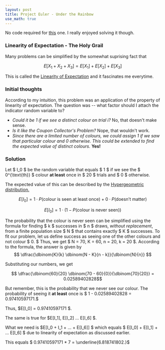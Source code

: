 ```yaml
---
layout: post
title: Project Euler - Under the Rainbow
use_math: true
---
```


No code required for [this](https://projecteuler.net/problem=493) one. I really enjoyed solving it though. 

### Linearity of Expectation - The Holy Grail

Many problems can be simplified by the somewhat suprising fact that

$$ E[X_1 + X_2 + X_3] = E[X_1] + E[X_2] + E[X_3] $$

This is called the [Linearity of Expectation](https://brilliant.org/wiki/linearity-of-expectation/) and it fascinates me everytime.

### Initial thoughts

According to my intuition, this problem was an application of the property of linearity of expectation. The question was -- what factor should I attach the indicator random variable to?

*  *Could it be $1$ if we see a distinct colour on trial $i?$* No, that doesn't make sense.
*  *Is it like the Coupon Collector's Problem?* Nope, that wouldn't work.
*  *Since there are a limited number of colours, we could assign $1$ if we saw that particular colour and $0$ otherwise. This could be extended to find the expected value of distinct colours.* **Yes!** 

### Solution

Let $ I_0 $ be the random variable that equals $ 1 $ if we see the $ 0^{\text{th}} $ colour **at least** once in $ 20 $ trials and $ 0 $ otherwise.

The expected value of this can be described by the [Hypergeometric distribution.](https://en.wikipedia.org/wiki/Hypergeometric_distribution)

$$ E[I_0] = 1 \cdot P(\text{colour is seen at least once}) + 0 \cdot P(\text{doesn't matter}) $$

$$ E[I_0] = 1 \cdot (1 - P(\text{colour is never seen})) $$

The probability that the colour is never seen can be simplified using the formula for finding $ k $ successes in $ n $ draws, *without replacement*, from a finite population size $ N $ that contains exactly $ K $ successes. To fit our problem, let us define success as seeing one of the other colours and not colour $ 0. $ Thus, we get $ N = 70, K = 60, n = 20, k = 20 $. According to the formula, the answer is given by 
$$ \dfrac{\dbinom{K}{k} \dbinom{N - K}{n - k}}{\dbinom{N}{n}} $$

Substituting our numbers, we get

$$ \dfrac{\dbinom{60}{20} \dbinom{70 - 60}{0}}{\dbinom{70}{20}} = 0.02589402828$$

But remember, this is the probability that we never see our colour. The probability of seeing it **at least** once is $ 1 - 0.02589402828 = 0.97410597171.$

Thus, $E[I_0] = 0.97410597171 $.

The same is true for $E[I_1], E[I_2] ... E[I_6] $.

What we need is $E[I_0 + I_1 + ... + E[I_6]] $ which equals $ E[I_0] + E[I_1] + ... E[I_6] $ due to linearity of expectation as discussed earlier.

This equals $ 0.97410597171 * 7 = \underline{6.818741802.}$

